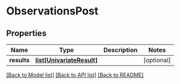 # ObservationsPost

## Properties
Name | Type | Description | Notes
------------ | ------------- | ------------- | -------------
**results** | [**list[UnivariateResult]**](UnivariateResult.md) |  | [optional] 

[[Back to Model list]](../README.md#documentation-for-models) [[Back to API list]](../README.md#documentation-for-api-endpoints) [[Back to README]](../README.md)


